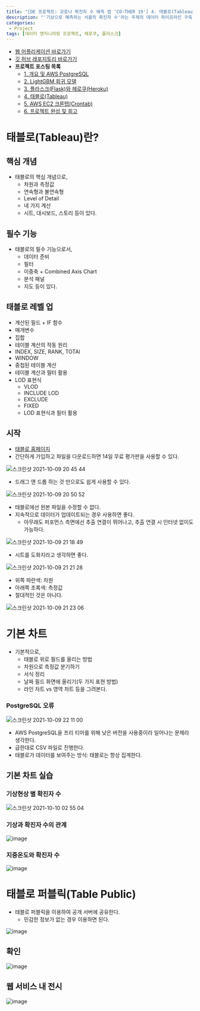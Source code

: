 ```yaml
---
title: "[DE 프로젝트: 코로나 확진자 수 예측 앱 'CO-THER 19'] 4. 태블로(Tableau)"
description: "'기상으로 예측하는 서울의 확진자 수'라는 주제의 데이터 파이프라인 구축 및 머신러닝 서빙 앱 배포 프로젝트: 태블로를 이용하여 대시보드를 개발하고 배포"
categories:
 - Project
tags: [데이터 엔지니어링 프로젝트, 헤로쿠, 플라스크]
---
```


- [웹 어플리케이션 바로가기](https://cother.herokuapp.com/)
- [깃 허브 레포지토리 바로가기](https://github.com/6mini/cother19)
- **프로젝트 포스팅 목록**
    - [1. 개요 및 AWS PostgreSQL](https://6mini.github.io/project/2021/10/06/cother1/)
    - [2. LightGBM 회귀 모델](https://6mini.github.io/project/2021/10/07/Cother2/)
    - [3. 플라스크(Flask)와 헤로쿠(Heroku)](https://6mini.github.io/project/2021/10/08/Cother3/)
    - [4. 태블로(Tableau)](https://6mini.github.io/project/2021/10/09/Cother4/)
    - [5. AWS EC2 크론탭(Crontab)](https://6mini.github.io/project/2021/10/10/Cother5/)
    - [6. 프로젝트 완성 및 회고](https://6mini.github.io/project/2021/10/11/Cother6/)

# 태블로(Tableau)란?

## 핵심 개념
- 태블로의 핵심 개념으로,
  - 차원과 측정값
  - 연속형과 불연속형
  - Level of Detail
  - 네 가지 계산
  - 시트, 대시보드, 스토리 등이 있다.

## 필수 기능
- 태블로의 필수 기능으로서,
  - 데이터 준비
  - 필터
  - 이중축 + Combined Axis Chart
  - 분석 패널
  - 지도 등이 있다.

## 태블로 레벨 업
- 계산된 필드 + IF 함수
- 매개변수
- 집합
- 테이블 계산의 작동 원리
- INDEX, SIZE, RANK, TOTAl
- WINDOW
- 중첩된 테이블 계산
- 테이블 계산과 필터 활용
- LOD 표현식
  - VLOD
  - INCLUDE LOD
  - EXCLUDE
  - FIXED
  - LOD 표현식과 필터 활용

## 시작
- [태블로 홈페이지](https://www.tableau.com/ko-kr)
- 간단하게 가입하고 파일을 다운로드하면 14일 무료 평가판을 사용할 수 있다.

![스크린샷 2021-10-09 20 45 44](https://user-images.githubusercontent.com/79494088/136656657-93636b25-11c4-4e3f-9e52-2205813ceef0.png)

- 드래그 앤 드롭 하는 것 만으로도 쉽게 사용할 수 있다.

![스크린샷 2021-10-09 20 50 52](https://user-images.githubusercontent.com/79494088/136656781-3f2540d8-f316-4f5b-a2b9-853c35dd1b11.png)

- 태블로에선 원본 파일을 수정할 수 없다.
- 지속적으로 데이터가 업데이트되는 경우 사용하면 좋다.
  - 아무래도 퍼포먼스 측면에선 추출 연결이 뛰어나고, 추출 연결 시 인터넷 없이도 가능하다.

![스크린샷 2021-10-09 21 18 49](https://user-images.githubusercontent.com/79494088/136657548-fc8f27ce-1909-4cba-af7a-44a339e9193b.png)

- 시트를 도화지라고 생각하면 좋다.

![스크린샷 2021-10-09 21 21 28](https://user-images.githubusercontent.com/79494088/136657616-c5b72cdf-5abf-4329-8820-b5a686b30758.png)

- 위쪽 파란색: 차원
- 아래쪽 초록색: 측정값
- 절대적인 것은 아니다.

![스크린샷 2021-10-09 21 23 06](https://user-images.githubusercontent.com/79494088/136657652-d81f4c14-8c3a-451e-88e7-197f94f25c89.png)

# 기본 차트
- 기본적으로,
  - 태블로 위로 필드를 올리는 방법
  - 차원으로 측정값 분기하기
  - 서식 정리
  - 날짜 필드 화면에 올리기(두 가지 표현 방법)
  - 라인 차트 vs 영역 차트 등을 그려본다.

### PostgreSQL 오류

![스크린샷 2021-10-09 22 11 00](https://user-images.githubusercontent.com/79494088/136659114-b0bf79d5-e479-4651-88e9-f2340de9a406.png)

- AWS PostgreSQL을 프리 티어를 위해 낮은 버전을 사용중이라 일어나는 문제라 생각한다.
- 급한대로 CSV 파일로 진행한다.
- 태블로가 데이터를 보여주는 방식: 태블로는 항상 집계한다.

## 기본 차트 실습

### 기상현상 별 확진자 수

![스크린샷 2021-10-10 02 55 04](https://user-images.githubusercontent.com/79494088/136669235-2af4040e-5926-429f-95ba-7a4708046b29.png)

### 기상과 확진자 수의 관계

![image](https://user-images.githubusercontent.com/79494088/136812947-2af05272-7366-47ac-9640-51108dd5eaeb.png)

### 지중온도와 확진자 수

![image](https://user-images.githubusercontent.com/79494088/136813100-c46aaf0f-6aab-4882-9d3a-98508c093a1a.png)

# 태블로 퍼블릭(Table Public)
- 태블로 퍼블릭을 이용하여 공개 서버에 공유한다.
  - 민감한 정보가 없는 경우 이용하면 된다.

![image](https://user-images.githubusercontent.com/79494088/136813301-fecaf18c-2b8f-43f6-8dc9-ba34a3cbf87e.png)

## 확인

![image](https://user-images.githubusercontent.com/79494088/136813468-6230f88d-d3fe-4985-88f5-2eeb5c20f313.png)

## 웹 서비스 내 전시

![image](https://user-images.githubusercontent.com/79494088/136813636-bf1aef66-22a2-418d-b42f-57c8e98f311c.png)
